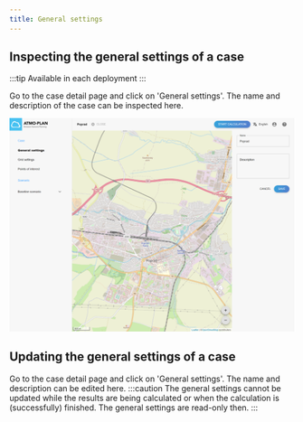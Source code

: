 ```yaml
---
title: General settings
---
```


## Inspecting the general settings of a case

:::tip Available in each deployment
:::

Go to the case detail page and click on 'General settings'. The name and description of the case can be inspected here.

![General settings](./images/case_general_settings.png)

## Updating the general settings of a case

Go to the case detail page and click on 'General settings'. The name and description can be edited here.
:::caution
The general settings cannot be updated while the results are being calculated or when the calculation is (successfully) finished. The general settings are read-only then.
:::
